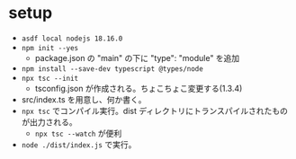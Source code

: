 # setup

- `asdf local nodejs 18.16.0`
- `npm init --yes`
  - package.json の "main" の下に "type": "module" を追加
- `npm install --save-dev typescript @types/node`
- `npx tsc --init`
  - tsconfig.json が作成される。ちょこちょこ変更する(1.3.4)
- src/index.ts を用意し、何か書く。
- `npx tsc` でコンパイル実行。dist ディレクトリにトランスパイルされたものが出力される。
  - `npx tsc --watch` が便利
- `node ./dist/index.js` で実行。
